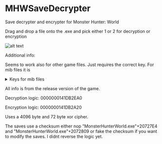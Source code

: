 # MHWSaveDecrypter
Save decrypter and encrypter for Monster Hunter: World

Drag and drop a file onto the .exe and pick either 1 or 2 for decryption or encryption 

![alt text](https://i.imgur.com/b8rDzKm.png)

Additional info:

Seems to work also for other game files. Just requires the correct key. For mib files it is 

<details><summary>Keys for mib files</summary>
<p>
private static readonly byte[] key_4096 = { 0xA0, 0x8C, 0xCA, 0x96, 0xAA, 0x39, 0x82, 0x15, 0xB4, 0xC9, 0xD2, 0x3D, 0x79, 0x07, 0x4B, 0xA9, 0xB9, 0x18, 0xC0, 0x64, 0xD1, 0x9A, 0x01, 0xDF, 0xC1, 0x86, 0x7F, 0x25, 0x71, 0xD5, 0xCC, 0xDC, 0xA5, 0x4A, 0xB4, 0x1A, 0x0B, 0x17, 0xB9, 0x4E, 0x74, 0xAC, 0xA8, 0x91, 0xB1, 0x92, 0x13, 0x0D, 0x45, 0xEE, 0xFF, 0x8C, 0x00, 0xC7, 0x1A, 0x59, 0x9C, 0xE5, 0x0C, 0x99, 0x3F, 0x93, 0x97, 0xA0, 0x33, 0xE6, 0x1D, 0xCA, 0x98, 0x3A, 0x02, 0x9F, 0xB0, 0x45, 0x60, 0x6A, 0x5B, 0x5A, 0xA1, 0x64, 0xE0, 0xFC, 0xF8, 0x81, 0xD0, 0xB6, 0xBA, 0x07, 0xA0, 0xFF, 0x13, 0x45, 0xA0, 0x1B, 0x54, 0xBD, 0xAA, 0x0F, 0xE8, 0x13, 0xC2, 0xCC, 0x46, 0x13, 0xF0, 0x98, 0xE8, 0xC0, 0x74, 0x62, 0x21, 0x2E, 0x9B, 0xA8, 0x60, 0x88, 0x58, 0x34, 0x8A, 0x97, 0x75, 0x87, 0x94, 0x20, 0x51, 0x2B, 0xD0, 0x02, 0x63, 0x0F, 0x7F, 0x83, 0x41, 0x7F, 0x74, 0x00, 0x3D, 0x2F, 0x34, 0x6A, 0xF1, 0x45, 0xA7, 0xBD, 0x28, 0x81, 0xD1, 0x52, 0x3C, 0xC6, 0xA6, 0x54, 0x0C, 0x53, 0x19, 0x46, 0xC4, 0x3F, 0x30, 0x2B, 0x2B, 0xC9, 0x21, 0x8F, 0x09, 0xDC, 0xF7, 0x61, 0x5C, 0xF3, 0x8C, 0x44, 0x1D, 0xF2, 0xA9, 0x0A, 0x46, 0xFA, 0x3A, 0x10, 0x97, 0xCC, 0xEE, 0xFE, 0x1A, 0xAF, 0xB4, 0xED, 0xF7, 0x8B, 0x29, 0xBF, 0x58, 0xFA, 0xDB, 0x8D, 0x54, 0xFB, 0xC0, 0xA2, 0xF6, 0xA0, 0xDA, 0xAC, 0xE2, 0x44, 0xDD, 0xD4, 0xCD, 0x40, 0x4F, 0xE7, 0xEF, 0x3A, 0xA2, 0x46, 0x90, 0xCE, 0x25, 0x05, 0x3D, 0x60, 0x0C, 0x77, 0x2D, 0x9F, 0xD8, 0x18, 0x01, 0x54, 0x53, 0x27, 0xF4, 0xBE, 0xE6, 0x3E, 0xA9, 0x2A, 0x95, 0xC2, 0x29, 0x0D, 0xD6, 0x0C, 0xA9, 0x99, 0xAD, 0xCE, 0x3C, 0xBB, 0x50, 0xA3, 0xC3, 0xF8, 0xFD, 0xEA, 0x78, 0xE0, 0x62, 0x0B, 0x12, 0x59, 0x99, 0xAA, 0xCB, 0xD0, 0x8E, 0x52, 0x4F, 0xEB, 0xAE, 0xB6, 0x67, 0x77, 0x08, 0x82, 0x73, 0x20, 0xA8, 0x74, 0x3A, 0x36, 0xFC, 0x40, 0x48, 0x5C, 0x06, 0x3A, 0xE7, 0x1C, 0x20, 0x61, 0xE2, 0x24, 0x91, 0x5C, 0xF4, 0xF5, 0x5D, 0x24, 0xE0, 0x4C, 0x4A, 0x97, 0x83, 0xE6, 0x30, 0x5F, 0x78, 0x0D, 0x16, 0xCF, 0xEA, 0x6B, 0xC9, 0x35, 0x45, 0xDD, 0x30, 0xCC, 0xE1, 0x2C, 0x06, 0x2E, 0x43, 0x91, 0xFE, 0x77, 0x11, 0xA9, 0xA3, 0x6A, 0x57, 0x7E, 0x13, 0x9A, 0x8B, 0x8E, 0xE3, 0xFC, 0xA4, 0x1D, 0x2A, 0xDD, 0x8A, 0xFC, 0x76, 0x44, 0xB2, 0x6E, 0x4E, 0x53, 0x09, 0x8A, 0xF0, 0xFC, 0xE8, 0x07, 0xB7, 0xEB, 0xEA, 0x87, 0x29, 0x46, 0xDE, 0x49, 0xDD, 0xE7, 0x4F, 0xF0, 0x14, 0x78, 0x5B, 0x71, 0xB7, 0xE1, 0xBD, 0x13, 0xA7, 0x81, 0xAE, 0x26, 0xEA, 0x17, 0x83, 0x57, 0x83, 0x3C, 0xCF, 0x3D, 0xC3, 0x79, 0x0B, 0x64, 0x70, 0x17, 0xD0, 0x60, 0x98, 0xFA, 0xAE, 0x7A, 0x9B, 0xA2, 0xA5, 0x41, 0x4D, 0xD9, 0xB6, 0x89, 0x14, 0xCE, 0x1D, 0x0A, 0x34, 0xD0, 0x8C, 0xAC, 0x77, 0xF6, 0xF8, 0xF7, 0x6E, 0xA5, 0x1D, 0x76, 0x43, 0x89, 0xE0, 0x04, 0x70, 0xA7, 0x96, 0x99, 0xF0, 0x40, 0xBD, 0x61, 0xE8, 0x51, 0x07, 0xE2, 0xC2, 0x5E, 0xE1, 0xCC, 0x54, 0xFE, 0x54, 0x49, 0x17, 0x5E, 0xE5, 0x44, 0xAD, 0x7F, 0x90, 0x25, 0x30, 0xA3, 0xBF, 0x90, 0x9E, 0xC3, 0xC7, 0x69, 0xB5, 0x7C, 0xAE, 0x51, 0xA4, 0xE2, 0xB1, 0x16, 0x0E, 0x8D, 0x57, 0xE4, 0x86, 0x72, 0x26, 0x98, 0xC6, 0x93, 0xD9, 0xF0, 0x3B, 0x92, 0xC3, 0xC9, 0x0C, 0x08, 0x45, 0xA7, 0x47, 0x4C, 0xDE, 0x27, 0xD8, 0x10, 0xF0, 0xC6, 0xC6, 0xF2, 0xC6, 0x30, 0x2F, 0xBD, 0x1C, 0x5C, 0x32, 0x32, 0x64, 0xD4, 0x4F, 0x47, 0xA0, 0xD3, 0xBA, 0x3B, 0x4B, 0x1D, 0x31, 0x7F, 0xCC, 0x26, 0x9F, 0x07, 0x12, 0x7D, 0x1C, 0x2A, 0xBD, 0x76, 0x08, 0x1D, 0x6E, 0xED, 0xC6, 0x69, 0xF8, 0xB2, 0x4A, 0xFD, 0x49, 0x52, 0xAE, 0xF6, 0x90, 0x2D, 0xBA, 0x82, 0xF4, 0x5E, 0x1F, 0xC8, 0x2F, 0x1F, 0xFA, 0x2F, 0xF5, 0x2A, 0x29, 0x60, 0xE4, 0x3B, 0xEE, 0xF6, 0x13, 0xAF, 0x30, 0xE7, 0x26, 0x33, 0x05, 0x09, 0x15, 0x68, 0x4C, 0x8B, 0x41, 0x55, 0xAF, 0xAE, 0xC9, 0xE1, 0xF1, 0x93, 0x87, 0x8D, 0x11, 0x7E, 0x88, 0x6C, 0xCB, 0x75, 0x9E, 0xC6, 0x65, 0x82, 0x8F, 0xB0, 0xBE, 0x6E, 0xED, 0x58, 0x13, 0x4D, 0x74, 0x0E, 0xA7, 0x16, 0xC6, 0x40, 0x2E, 0x5D, 0xB1, 0xDF, 0x9F, 0x39, 0xF8, 0x4B, 0x83, 0x39, 0x2C, 0xA3, 0x3B, 0x56, 0x8A, 0x9A, 0x27, 0x46, 0x78, 0x2A, 0x5E, 0x4D, 0x29, 0xEE, 0x6F, 0xE3, 0xDC, 0x18, 0xA0, 0xA4, 0x16, 0x32, 0xCF, 0xEE, 0xFE, 0xE7, 0x0C, 0x6F, 0xE5, 0x74, 0x7D, 0x17, 0x07, 0x6C, 0x6B, 0x42, 0xA1, 0xDF, 0x0F, 0x47, 0x66, 0xF1, 0x85, 0xAC, 0x6F, 0x45, 0x00, 0x3C, 0x5F, 0xFA, 0x64, 0x7F, 0x4F, 0xDA, 0xA7, 0xB9, 0x57, 0x9E, 0xC8, 0xDC, 0x21, 0x11, 0xF8, 0x41, 0x38, 0x8E, 0xCB, 0x47, 0x1A, 0xAD, 0x32, 0x7E, 0xF0, 0xC4, 0xEB, 0xAB, 0xAD, 0xB6, 0x71, 0x7A, 0xA5, 0x3D, 0xFE, 0x02, 0x27, 0x4B, 0x9B, 0x7D, 0x5D, 0x14, 0x37, 0xE0, 0xF2, 0x95, 0x4C, 0x79, 0x48, 0xF3, 0x2C, 0xCD, 0xB9, 0xF7, 0x73, 0x8C, 0x77, 0x67, 0x84, 0x9C, 0x50, 0x33, 0x8E, 0xC2, 0x73, 0x6F, 0xC5, 0x4E, 0x76, 0x4C, 0x8B, 0xAD, 0x46, 0xE7, 0x98, 0xD7, 0xBA, 0xEE, 0x7E, 0x82, 0x61, 0xA1, 0x0E, 0xA5, 0xA8, 0xB0, 0xCD, 0x62, 0x40, 0xD3, 0xFC, 0x2A, 0x56, 0xC8, 0x36, 0xE0, 0xDA, 0xCF, 0xB6, 0x28, 0x84, 0xBC, 0xDB, 0x68, 0x6A, 0x63, 0x8B, 0x12, 0x66, 0xAD, 0xA9, 0xC3, 0x2C, 0x3B, 0x76, 0x29, 0x06, 0x85, 0x80, 0xD7, 0x2D, 0xF0, 0xB2, 0x70, 0xC2, 0x73, 0x62, 0x16, 0x7B, 0xE1, 0x33, 0x4B, 0xFE, 0x69, 0x93, 0x67, 0x56, 0x2A, 0x2A, 0xE8, 0xE0, 0x81, 0xB0, 0xA0, 0xEC, 0xE4, 0x82, 0x7D, 0x9D, 0xBB, 0xA5, 0xD8, 0x48, 0x41, 0xF2, 0x65, 0xB8, 0x16, 0x92, 0x72, 0xB1, 0xB9, 0xF2, 0x71, 0xAE, 0xBA, 0x3F, 0xBC, 0x27, 0x7D, 0x6D, 0x6E, 0x7B, 0xFA, 0x49, 0xF2, 0x6A, 0x4B, 0x83, 0xCB, 0x30, 0x91, 0x70, 0x56, 0x8D, 0xD6, 0x95, 0x9C, 0xC3, 0x93, 0x60, 0xD8, 0x33, 0x62, 0x32, 0xA5, 0xE9, 0xF0, 0xA0, 0x51, 0x5F, 0x7C, 0x29, 0x54, 0xCE, 0x53, 0xCA, 0xC2, 0xAB, 0x05, 0x92, 0x79, 0x7F, 0xAC, 0xE2, 0x69, 0xA5, 0x72, 0x16, 0xDD, 0x27, 0x9D, 0x9A, 0xEB, 0xAF, 0x9B, 0xC1, 0x60, 0xCA, 0xA2, 0xA2, 0x4A, 0xE6, 0x0A, 0xED, 0x0C, 0x65, 0xE7, 0xD7, 0x4D, 0x6C, 0x50, 0xC1, 0x8E, 0x2A, 0x07, 0xA6, 0x0E, 0xBA, 0xDB, 0xFE, 0x25, 0xE6, 0x54, 0x0C, 0x54, 0xAA, 0xAD, 0x20, 0x66, 0xBA, 0x42, 0x23, 0x5D, 0x53, 0x06, 0x28, 0x8F, 0xBF, 0xE0, 0xEB, 0xB5, 0x66, 0xBD, 0xDE, 0x6F, 0x99, 0x84, 0xB8, 0xA7, 0x73, 0xBA, 0x90, 0x2B, 0xC3, 0x10, 0x1E, 0xE5, 0xAB, 0x49, 0x17, 0xCA, 0xFB, 0x89, 0x5F, 0x11, 0x1B, 0x86, 0x42, 0x18, 0x2A, 0xA8, 0xCF, 0xA8, 0xDC, 0xB0, 0x87, 0xD1, 0xF3, 0x3D, 0xFC, 0x58, 0x5A, 0x06, 0xD6, 0xDA, 0x5E, 0x66, 0x9D, 0x37, 0xFA, 0x24, 0x88, 0xF1, 0x8A, 0xD5, 0xD5, 0x20, 0x65, 0x69, 0x3B, 0xE1, 0xE0, 0x3B, 0x44, 0xBE, 0xFD, 0x1C, 0xC9, 0x3F, 0xE0, 0xF2, 0x33, 0xCE, 0x2A, 0xBE, 0x07, 0x3B, 0xB2, 0xCB, 0xF8, 0xA0, 0x96, 0x52, 0x9D, 0xD2, 0x91, 0xFD, 0x72, 0x07, 0x80, 0x8D, 0x7B, 0xE8, 0x64, 0xF0, 0xFE, 0x16, 0xFD, 0xFC, 0xCA, 0x0A, 0x2E, 0x55, 0x80, 0xA0, 0x1D, 0x46, 0xF5, 0xBE, 0xB2, 0xB7, 0xC6, 0x9C, 0xF2, 0x49, 0x2E, 0x4C, 0xA4, 0xE7, 0x91, 0x1F, 0x06, 0x71, 0xF8, 0xCB, 0x10, 0x70, 0x5B, 0x8D, 0x97, 0x8B, 0xC0, 0x04, 0x1E, 0x66, 0x88, 0x1F, 0x19, 0xBB, 0xEA, 0x39, 0xC2, 0x63, 0x6A, 0x56, 0xD9, 0xD6, 0x93, 0x1E, 0xA6, 0xF1, 0x69, 0x42, 0x69, 0x58, 0x74, 0xDE, 0xEF, 0xDC, 0x36, 0x54, 0xA6, 0x70, 0x0B, 0xB3, 0xFB, 0xC2, 0x98, 0x47, 0xB0, 0x16, 0x76, 0xE5, 0xAE, 0x37, 0x1B, 0xF7, 0x2E, 0x0E, 0x46, 0x68, 0x28, 0xDD, 0x52, 0x2B, 0xD2, 0x99, 0x62, 0x4B, 0x84, 0x53, 0x93, 0xF2, 0x60, 0x3D, 0xF2, 0xBA, 0xC7, 0xAF, 0x7E, 0x46, 0xDB, 0x56, 0x13, 0x77, 0x1A, 0x8D, 0x73, 0xF8, 0x03, 0x66, 0xA7, 0x8C, 0x64, 0xBF, 0x15, 0x27, 0xE0, 0x26, 0x6D, 0xF7, 0xDA, 0xD7, 0x2A, 0xB4, 0xFD, 0x1D, 0x60, 0x64, 0xC0, 0x58, 0x90, 0x98, 0xBB, 0x79, 0xB6, 0x63, 0x21, 0x40, 0xBB, 0xF8, 0x96, 0x36, 0xE3, 0x5C, 0x7F, 0x15, 0xF4, 0x41, 0x49, 0x8C, 0xFE, 0xD6, 0x10, 0x72, 0xF8, 0x8F, 0x3E, 0x70, 0x88, 0x0D, 0xDC, 0xE8, 0x98, 0x53, 0x5D, 0xDC, 0x1E, 0x08, 0xB8, 0x06, 0xDD, 0x8F, 0x70, 0xEB, 0x6E, 0xFE, 0xA6, 0xD0, 0x8D, 0xF6, 0x6B, 0x16, 0x13, 0x08, 0x47, 0x28, 0xAB, 0x37, 0xAC, 0x9D, 0x4C, 0x02, 0x89, 0x19, 0x21, 0x72, 0x00, 0xD8, 0xE8, 0x4D, 0xA0, 0xED, 0x9A, 0x52, 0xDA, 0x40, 0x4F, 0xA6, 0x06, 0x14, 0xE0, 0x1B, 0xBD, 0x00, 0x05, 0xA7, 0x78, 0x95, 0x5B, 0x62, 0xC0, 0x9F, 0xCA, 0x2F, 0x3E, 0xB8, 0x20, 0xF1, 0xBD, 0xC1, 0x89, 0xA1, 0x60, 0x24, 0x01, 0x12, 0xFC, 0x94, 0x52, 0xF8, 0xED, 0x25, 0x61, 0x00, 0xE6, 0x5C, 0x78, 0xE1, 0xC1, 0x4B, 0x45, 0x13, 0x80, 0xC1, 0x46, 0x8F, 0x4A, 0x9F, 0x96, 0xE7, 0x3F, 0xA9, 0x3D, 0xA3, 0xB1, 0xBB, 0x96, 0xB6, 0xE8, 0xCB, 0x36, 0x1B, 0xE4, 0x26, 0xB3, 0x08, 0xE3, 0xE4, 0xE3, 0x8F, 0x07, 0xE7, 0xCA, 0x34, 0x07, 0x47, 0xEE, 0x2A, 0xA2, 0x25, 0x93, 0x80, 0x63, 0xAA, 0x55, 0x6C, 0x02, 0xAE, 0x6D, 0xD8, 0xCE, 0x73, 0xC0, 0x7B, 0x9C, 0x5C, 0x4B, 0xC6, 0xBA, 0x6B, 0xDC, 0x12, 0xED, 0xD0, 0xD3, 0x26, 0xCA, 0x9D, 0x4F, 0x68, 0xC2, 0x74, 0x8C, 0x1D, 0xED, 0xD2, 0x49, 0x7E, 0x88, 0xE4, 0xFD, 0x03, 0xD0, 0xEA, 0x00, 0x07, 0x85, 0x79, 0xEF, 0xD4, 0xC9, 0x5B, 0x7C, 0xF6, 0x87, 0xC0, 0x46, 0xBB, 0x9B, 0x21, 0x7C, 0x33, 0x35, 0x21, 0xFA, 0x6B, 0xEE, 0x19, 0xBA, 0x90, 0xBA, 0x37, 0x24, 0xE4, 0x3F, 0x97, 0x62, 0x45, 0x08, 0x02, 0x77, 0x74, 0x28, 0x41, 0x47, 0x6F, 0x2A, 0x1A, 0xA1, 0x67, 0x14, 0x3E, 0x89, 0xAC, 0xE8, 0x1D, 0x31, 0xD2, 0x8D, 0x6A, 0xAD, 0x82, 0x60, 0x53, 0x63, 0xC7, 0xF1, 0x8E, 0xF5, 0x30, 0x51, 0x34, 0x96, 0xC9, 0x7F, 0x5C, 0x8D, 0xFB, 0x82, 0x0B, 0xDF, 0xDC, 0xDE, 0x83, 0x46, 0x66, 0x8D, 0x4C, 0x94, 0xF1, 0xB6, 0xA2, 0x6D, 0xE9, 0x14, 0x21, 0x99, 0xA4, 0xD8, 0x71, 0xD8, 0x60, 0x51, 0x0A, 0xBA, 0x12, 0xEF, 0x86, 0xCE, 0x70, 0xFC, 0x9E, 0xBF, 0x76, 0xB9, 0x84, 0xA4, 0x35, 0x65, 0xE9, 0xD7, 0x61, 0xA3, 0xF5, 0x49, 0x59, 0xD4, 0xD7, 0x59, 0x01, 0xCC, 0x56, 0x18, 0x53, 0xC3, 0x2C, 0x6E, 0x04, 0xEC, 0xA6, 0xFD, 0x14, 0xC3, 0xD9, 0xBC, 0x44, 0xB8, 0xC0, 0x81, 0x5B, 0x07, 0x2E, 0xAE, 0x74, 0x4E, 0xCC, 0x0D, 0xAD, 0xB5, 0x95, 0x9E, 0x97, 0x5B, 0x0C, 0x54, 0xF6, 0xA7, 0x3D, 0x78, 0x2F, 0x81, 0x91, 0x3D, 0x80, 0xD8, 0x3F, 0x05, 0x26, 0x70, 0x51, 0x3F, 0x05, 0xE2, 0xE2, 0x1B, 0x10, 0xA0, 0xD2, 0xAE, 0x1F, 0xEF, 0xDA, 0xEE, 0xCE, 0x91, 0x66, 0x07, 0x41, 0xAC, 0x73, 0xCA, 0xA7, 0xEC, 0xBD, 0x14, 0xE1, 0x5A, 0x2A, 0xBB, 0xC1, 0xD3, 0xF5, 0xB1, 0xB6, 0xD2, 0xAE, 0x5E, 0xAD, 0xF1, 0x6E, 0x2D, 0xBB, 0x1E, 0xD2, 0x79, 0x43, 0xC9, 0xB8, 0x60, 0x30, 0xA0, 0xBD, 0x20, 0x28, 0xFE, 0x9E, 0x29, 0xC8, 0x30, 0x89, 0x66, 0xDE, 0x39, 0x77, 0x63, 0x41, 0x8F, 0x75, 0xDD, 0x3E, 0x58, 0xAA, 0x1C, 0x84, 0x1C, 0xD8, 0x2B, 0x79, 0xF1, 0x52, 0x49, 0x69, 0x09, 0xE8, 0xC0, 0xC3, 0x7E, 0x7C, 0x02, 0x62, 0x93, 0x72, 0x79, 0x2A, 0x2A, 0x12, 0x55, 0xCD, 0xDF, 0xEF, 0x96, 0x56, 0xA8, 0x67, 0xEA, 0x55, 0xC0, 0x61, 0x1C, 0xA7, 0xC2, 0xC1, 0x4F, 0x96, 0x15, 0xB0, 0x92, 0xCF, 0x80, 0xE7, 0x38, 0x0F, 0x10, 0x0E, 0xE2, 0xBB, 0xFB, 0xB7, 0xB2, 0xBC, 0xDF, 0x1D, 0xDA, 0xEC, 0xBF, 0x9B, 0x97, 0xCD, 0x67, 0x89, 0xCD, 0x8C, 0x6F, 0x73, 0x76, 0xBE, 0xFF, 0xCC, 0x37, 0xF4, 0xC3, 0xA1, 0x48, 0x3B, 0xBC, 0x5F, 0xF5, 0x1C, 0x01, 0x1D, 0xD9, 0xD5, 0x76, 0x89, 0xE6, 0x65, 0x98, 0xF3, 0xA1, 0xD5, 0x01, 0x1D, 0xA0, 0xC3, 0xF4, 0xB9, 0x50, 0x91, 0x89, 0x7E, 0xD6, 0x53, 0x8C, 0x91, 0xC0, 0x35, 0x2B, 0xD3, 0xFF, 0xF5, 0x57, 0x2A, 0x4E, 0xB0, 0x91, 0x44, 0xB1, 0x95, 0x9E, 0xAF, 0x2D, 0xBB, 0xAD, 0xF8, 0x08, 0x62, 0xDB, 0x27, 0x5F, 0x27, 0x10, 0xA8, 0x6B, 0xFF, 0x24, 0x24, 0x77, 0xDE, 0x67, 0x5E, 0xA5, 0x59, 0x01, 0x9D, 0x90, 0x16, 0x5C, 0x09, 0x69, 0x5B, 0x0A, 0x16, 0xAB, 0xD7, 0xD8, 0xB5, 0x04, 0x39, 0xCE, 0x94, 0x18, 0xD3, 0xE4, 0x40, 0x5D, 0x50, 0x3D, 0x06, 0x4C, 0x21, 0xF4, 0x82, 0x1E, 0x13, 0xB2, 0x68, 0xD9, 0x00, 0x44, 0xA7, 0xC1, 0xD1, 0xB3, 0x86, 0x47, 0x12, 0x31, 0xBE, 0x39, 0x77, 0xF1, 0x6F, 0x54, 0xC9, 0x47, 0x3D, 0x5C, 0x66, 0x86, 0xBC, 0x5D, 0xC7, 0xE3, 0x98, 0x47, 0x4E, 0x18, 0x50, 0x83, 0x97, 0x44, 0x4B, 0xDA, 0x78, 0x7B, 0x7D, 0x7E, 0xA1, 0x71, 0xB8, 0xB6, 0x49, 0x10, 0xB8, 0x50, 0x8B, 0x63, 0x8C, 0xD7, 0x12, 0x61, 0x4A, 0x5F, 0xA9, 0xB8, 0xBA, 0x3C, 0x26, 0x8C, 0xAC, 0x0A, 0xEC, 0x6E, 0xCA, 0xB9, 0x51, 0xE2, 0x4F, 0x8B, 0x87, 0x60, 0x5B, 0x13, 0x8B, 0x6A, 0x5E, 0x0E, 0x4A, 0xDA, 0x60, 0x38, 0xE5, 0x7A, 0xEB, 0x5F, 0xE2, 0x5E, 0xAC, 0xC1, 0xB6, 0xE2, 0x63, 0x51, 0xC7, 0x85, 0x23, 0x3D, 0x6A, 0xC2, 0x52, 0xE7, 0x87, 0x7F, 0x11, 0x0B, 0x4F, 0x63, 0x9B, 0xFB, 0xC0, 0x78, 0x20, 0xCC, 0x09, 0xDF, 0x20, 0x00, 0x23, 0xDF, 0xF5, 0x51, 0x8E, 0x06, 0x9F, 0xEA, 0x86, 0x02, 0x9B, 0x48, 0x01, 0x0D, 0x00, 0x91, 0x4B, 0xD0, 0x8C, 0x9D, 0xEB, 0xC0, 0x64, 0x6B, 0x30, 0xF0, 0x7A, 0x5D, 0x26, 0x72, 0x8B, 0xC2, 0x41, 0xD9, 0x12, 0x9E, 0xE2, 0xA2, 0x49, 0xD6, 0x4C, 0xA6, 0xAA, 0x8D, 0x28, 0xAA, 0x32, 0x6B, 0x73, 0x25, 0x69, 0xB9, 0x04, 0x22, 0x52, 0x2B, 0x18, 0xDE, 0x6B, 0x88, 0x9F, 0xCE, 0xDC, 0x5E, 0xBD, 0x85, 0xED, 0x0A, 0x67, 0x23, 0xF7, 0xEA, 0xF7, 0xE6, 0xA9, 0x54, 0xDC, 0xE6, 0x6D, 0xFF, 0xB8, 0x86, 0x2F, 0x58, 0x0E, 0x25, 0xCB, 0xF1, 0x00, 0xE2, 0x3B, 0xDC, 0x6A, 0x95, 0xE0, 0x54, 0x32, 0x7C, 0xFF, 0x7D, 0xF6, 0x68, 0x0C, 0xA4, 0xD3, 0x19, 0xE2, 0xFC, 0xCF, 0x38, 0xFE, 0x14, 0x92, 0xA1, 0x0B, 0xE1, 0x0B, 0xDA, 0x3F, 0x11, 0x74, 0x49, 0x66, 0xD9, 0xDB, 0xEB, 0x46, 0xE3, 0xE0, 0xF3, 0xD1, 0xD6, 0xE9, 0xF2, 0xA0, 0x7F, 0xD2, 0x30, 0x23, 0xC4, 0x18, 0x09, 0xBD, 0x36, 0x40, 0x74, 0x01, 0x4A, 0x6B, 0xB9, 0x80, 0x61, 0x8A, 0x5E, 0xAF, 0xE7, 0x56, 0xEE, 0xDC, 0x0D, 0xF2, 0xD7, 0xA9, 0x11, 0x35, 0x34, 0x9D, 0xA2, 0x23, 0x80, 0x98, 0xF9, 0x9A, 0xCA, 0x41, 0x1E, 0x39, 0x6D, 0x96, 0x60, 0xF6, 0xC4, 0x27, 0xE8, 0xA5, 0xD4, 0xC9, 0x80, 0xEC, 0xFA, 0x25, 0x2F, 0xCE, 0x1C, 0xE8, 0x50, 0x5C, 0x5B, 0x04, 0x27, 0xC3, 0x8C, 0xBF, 0xD8, 0xA4, 0xAC, 0x87, 0x49, 0xDD, 0xC2, 0xEC, 0x37, 0x0D, 0x41, 0x94, 0x79, 0xAB, 0xC2, 0xCC, 0xAC, 0xAF, 0xA9, 0xF7, 0x67, 0x5A, 0xD0, 0xE8, 0x94, 0xC8, 0xAC, 0x4B, 0x39, 0xA2, 0x12, 0x9C, 0xFA, 0xEA, 0xBE, 0x9E, 0xCF, 0xC4, 0xEE, 0x85, 0x1F, 0xFC, 0xF5, 0xBD, 0xF6, 0x16, 0xD8, 0xA8, 0xE7, 0x4C, 0xAB, 0xC1, 0x8C, 0xB4, 0x72, 0xA5, 0xEC, 0x02, 0xFC, 0xB8, 0x89, 0xB9, 0x59, 0xF5, 0x79, 0x3D, 0xB2, 0xA9, 0x5C, 0xD4, 0xC7, 0x38, 0x5E, 0xC8, 0xE4, 0xC9, 0xDB, 0xED, 0x77, 0x42, 0x48, 0xA2, 0x79, 0xD2, 0x42, 0xFC, 0xC9, 0x6B, 0xF2, 0x64, 0x8F, 0x96, 0x8E, 0xA5, 0x2D, 0x45, 0x36, 0x8B, 0xE4, 0xC6, 0xC1, 0xD9, 0x01, 0x06, 0x50, 0xBA, 0xD6, 0x28, 0xF3, 0xBE, 0x79, 0x3E, 0xE3, 0x33, 0x83, 0xD8, 0x3D, 0xAB, 0x8F, 0xEE, 0x86, 0x16, 0xF3, 0x80, 0x79, 0xE1, 0x54, 0x21, 0xBE, 0x85, 0xEA, 0x1C, 0xED, 0x75, 0xD1, 0xAC, 0x2B, 0xB4, 0x77, 0x18, 0x7F, 0xCE, 0x26, 0xE2, 0x01, 0x76, 0x54, 0x36, 0xEA, 0x93, 0x91, 0x2F, 0x86, 0x9B, 0x08, 0xEF, 0x32, 0xEB, 0xCC, 0x2C, 0x1D, 0x56, 0x2C, 0xC8, 0x4D, 0x8B, 0xFD, 0xC8, 0x9B, 0x98, 0xBB, 0xB5, 0x5C, 0x2F, 0xCD, 0x23, 0xAE, 0xDD, 0x97, 0xDB, 0x38, 0x19, 0x95, 0x46, 0x86, 0x89, 0xB0, 0xC6, 0x00, 0x78, 0xF6, 0x3F, 0x98, 0xAB, 0x1B, 0x03, 0x28, 0x0E, 0x50, 0x98, 0xC4, 0x8A, 0x34, 0x6C, 0x1B, 0x8F, 0xE3, 0x7D, 0x52, 0x4E, 0xA8, 0xA3, 0xA6, 0x4B, 0xCC, 0x1C, 0xC0, 0x0A, 0xFE, 0x34, 0x21, 0xE9, 0xE4, 0x71, 0xB4, 0xEC, 0x2B, 0x5D, 0x57, 0xE5, 0x40, 0x73, 0x0F, 0xC1, 0xF8, 0x3E, 0x53, 0xDD, 0x63, 0xAD, 0x94, 0x8A, 0xEB, 0xC7, 0x69, 0x64, 0x6E, 0x55, 0x25, 0x58, 0x68, 0xDF, 0x0D, 0x34, 0x71, 0x12, 0x61, 0xBA, 0xA7, 0x29, 0x1D, 0x88, 0xAD, 0x98, 0x00, 0x63, 0x5F, 0x0E, 0xBD, 0xB4, 0xC7, 0x06, 0x28, 0x09, 0x80, 0x51, 0x0C, 0x83, 0x64, 0xF3, 0x08, 0x21, 0x25, 0x3C, 0x87, 0xC8, 0xA7, 0xCF, 0xE8, 0x9E, 0xF0, 0x41, 0x38, 0xDC, 0xDB, 0x69, 0x3C, 0x24, 0x6A, 0x0F, 0x1B, 0xD6, 0x4E, 0xD1, 0xEB, 0x32, 0x8A, 0xAF, 0x0D, 0xEC, 0xD4, 0xC9, 0xC5, 0x71, 0x9D, 0xFC, 0x17, 0x5C, 0x1B, 0xFD, 0x31, 0x76, 0xD8, 0x5A, 0x68, 0xD6, 0x5C, 0x17, 0xCA, 0xD9, 0x87, 0xA7, 0xD1, 0x6E, 0x89, 0xD8, 0x03, 0xE7, 0xB3, 0x8C, 0x4E, 0xF1, 0xBD, 0xD7, 0xFA, 0x92, 0xD6, 0x8E, 0x01, 0x2D, 0x94, 0xBA, 0x0B, 0x57, 0x2B, 0x7F, 0x5E, 0x6F, 0xBF, 0xD8, 0xC3, 0xA6, 0x5A, 0xF1, 0x00, 0xFC, 0x24, 0x3F, 0x26, 0x84, 0x6D, 0x34, 0xB2, 0x8A, 0xC6, 0xC0, 0xC1, 0x29, 0xF2, 0x1D, 0x21, 0xB1, 0x66, 0xB3, 0xE0, 0xA3, 0x57, 0xB9, 0x54, 0x76, 0x37, 0xDA, 0x33, 0x3E, 0x9B, 0xB6, 0x45, 0xA8, 0xEC, 0x0E, 0xD4, 0x99, 0xD4, 0xF2, 0x32, 0x97, 0xF1, 0xE6, 0x09, 0x6D, 0xBC, 0xF9, 0x13, 0x28, 0xA0, 0x29, 0xCB, 0xC3, 0x81, 0x24, 0x43, 0x7D, 0xC4, 0x7D, 0x5A, 0x33, 0xEB, 0x48, 0xD3, 0xA1, 0x7B, 0x22, 0xED, 0x5F, 0xFD, 0xAE, 0x16, 0x49, 0xB8, 0xF3, 0x80, 0xA6, 0x00, 0x18, 0x91, 0xE0, 0xF7, 0x36, 0x3D, 0xFD, 0x08, 0x41, 0x52, 0x7F, 0xD9, 0xB0, 0x87, 0xDE, 0xE4, 0x51, 0xA0, 0x3F, 0xEB, 0x90, 0x86, 0x03, 0x03, 0x5F, 0xE6, 0x2E, 0x92, 0x5A, 0x40, 0xD1, 0xAD, 0xDB, 0x89, 0x9A, 0x91, 0x52, 0x35, 0xD2, 0x2D, 0x82, 0x01, 0x3E, 0x0D, 0xD2, 0x7C, 0x4F, 0xE8, 0xEC, 0x56, 0x2B, 0x21, 0x43, 0x58, 0xF3, 0x4D, 0xB3, 0xE3, 0x06, 0x58, 0x4F, 0xFB, 0xDB, 0xF1, 0x6C, 0x99, 0xBF, 0x4F, 0x65, 0xAB, 0x79, 0x7B, 0xF9, 0xD5, 0x01, 0x2F, 0x73, 0x98, 0x3F, 0x0C, 0x44, 0x5A, 0x4D, 0x84, 0x05, 0x76, 0x34, 0xEA, 0x89, 0xE4, 0x33, 0x98, 0xEE, 0xB7, 0x8F, 0x9F, 0x95, 0x8C, 0x58, 0x6A, 0x8E, 0x21, 0xB3, 0x02, 0x71, 0xDB, 0x4E, 0xFE, 0xFE, 0x73, 0xC7, 0x1F, 0x34, 0x6C, 0xA0, 0x10, 0x6B, 0x36, 0xC9, 0x64, 0xD1, 0x95, 0x2B, 0x27, 0xC3, 0xB8, 0xEB, 0xDA, 0xD0, 0x70, 0x22, 0xE8, 0x4C, 0x01, 0x29, 0x51, 0x7A, 0xEC, 0x28, 0x0F, 0xA1, 0x53, 0x66, 0xF6, 0x55, 0xEF, 0x47, 0xB6, 0xBE, 0xC0, 0xDD, 0x45, 0xDE, 0x01, 0x13, 0x28, 0x37, 0xDE, 0xDC, 0x07, 0xA8, 0x80, 0xC7, 0xAD, 0x14, 0xAF, 0xA6, 0xE3, 0x60, 0x8C, 0xFB, 0x99, 0xDF, 0xB2, 0x42, 0x80, 0xE2, 0xC4, 0xB7, 0x9D, 0xA5, 0xB2, 0xB9, 0xCA, 0x14, 0xAC, 0x70, 0x5B, 0x0F, 0x9E, 0x08, 0xDB, 0x8F, 0xDA, 0x0C, 0x2F, 0x6C, 0x3D, 0xDD, 0x89, 0xB7, 0x74, 0xB9, 0x8C, 0x93, 0xBE, 0x46, 0x98, 0xF5, 0x41, 0x3E, 0x05, 0x26, 0x51, 0xC4, 0x4B, 0x15, 0xD8, 0xD5, 0xA0, 0xAC, 0x04, 0x63, 0xF5, 0xD0, 0x1E, 0x4A, 0xE7, 0x7F, 0xAC, 0x20, 0x64, 0xA9, 0xE1, 0x89, 0xBF, 0x63, 0x25, 0x8B, 0x28, 0x93, 0x3E, 0x97, 0x80, 0x1A, 0x40, 0xF5, 0x1C, 0x0C, 0x0F, 0x67, 0xEB, 0x8B, 0x2A, 0x84, 0x70, 0x6B, 0x21, 0xDA, 0x14, 0xFB, 0x48, 0x06, 0x98, 0xAB, 0x3A, 0x87, 0xF1, 0xE2, 0x2D, 0xE0, 0x7F, 0xA2, 0xCC, 0xCB, 0x7D, 0xEC, 0xAF, 0x04, 0xF3, 0x62, 0xD8, 0x74, 0x5B, 0xE9, 0x35, 0xC5, 0xB8, 0x9A, 0x6C, 0x4E, 0x65, 0x21, 0x6F, 0xC6, 0x32, 0x1D, 0xAF, 0xC5, 0x6A, 0xD2, 0xC6, 0xCA, 0x55, 0x8F, 0x67, 0x9A, 0x0D, 0x09, 0xB6, 0x74, 0xDF, 0xEE, 0x03, 0x0E, 0x17, 0x0A, 0xB7, 0xDD, 0xCB, 0xD0, 0x54, 0xAD, 0xF6, 0xB9, 0x4C, 0xC8, 0x6D, 0xBC, 0x78, 0x1C, 0x03, 0xDB, 0xC6, 0xEA, 0xE3, 0x83, 0xC1, 0x8B, 0xCB, 0xDD, 0x82, 0x65, 0x35, 0x9D, 0xF9, 0x83, 0xA4, 0x39, 0x4A, 0x7F, 0x88, 0xEC, 0x6C, 0x1A, 0x18, 0x16, 0x78, 0x41, 0x57, 0x60, 0x1C, 0x18, 0x0D, 0xF9, 0x8E, 0x8A, 0xA1, 0x8A, 0x51, 0x9A, 0xFB, 0xFA, 0x67, 0x46, 0x2E, 0xFE, 0xE0, 0xFF, 0x3A, 0x88, 0xCE, 0x19, 0xFF, 0x77, 0x96, 0xC6, 0x15, 0xA1, 0xB7, 0x0C, 0x21, 0xA5, 0xEA, 0x83, 0x10, 0x44, 0x31, 0x50, 0xFF, 0xE8, 0xDF, 0xF9, 0xA2, 0xC8, 0x3E, 0xD7, 0x95, 0x7C, 0xA5, 0xEF, 0x46, 0x0E, 0x4B, 0xCF, 0xD1, 0xC3, 0x45, 0xBF, 0x51, 0x1D, 0xFB, 0x4F, 0x18, 0xB1, 0xA5, 0x58, 0xA0, 0xB0, 0x6C, 0x72, 0xCA, 0x56, 0xF7, 0xE6, 0x5B, 0x1C, 0x06, 0x1E, 0xB5, 0xC3, 0x00, 0xBF, 0x5A, 0x0D, 0x6A, 0x45, 0x58, 0x00, 0x95, 0x28, 0x7A, 0x33, 0x5B, 0x18, 0x27, 0x41, 0xDE, 0x1C, 0x5B, 0xD4, 0x47, 0x57, 0x57, 0x48, 0x4A, 0xC7, 0xA9, 0x1E, 0xB1, 0xB5, 0xEC, 0xA6, 0x7D, 0x01, 0xE5, 0xDC, 0x89, 0xC3, 0xF3, 0x9F, 0xDF, 0x8A, 0xD5, 0x9F, 0x5B, 0x94, 0x92, 0x29, 0x6D, 0x18, 0x59, 0x62, 0xCB, 0xED, 0xFC, 0x5E, 0x5C, 0x4E, 0x13, 0xA1, 0x8A, 0xB5, 0xB7, 0xF8, 0x75, 0xFE, 0x65, 0x7A, 0xF1, 0x29, 0xE7, 0x79, 0x73, 0x3C, 0x4F, 0x98, 0x81, 0x62, 0x1F, 0x87, 0xE8, 0x1B, 0x27, 0xC9, 0x0E, 0x7E, 0x08, 0xA2, 0xB5, 0x0C, 0x97, 0xE9, 0xB3, 0xB1, 0x26, 0x24, 0xEC, 0x31, 0xF1, 0x01, 0x15, 0x22, 0x01, 0xE6, 0xB1, 0x2E, 0x06, 0x5B, 0x2D, 0xD2, 0x09, 0x35, 0x07, 0xFE, 0x96, 0xD1, 0x9A, 0x4C, 0xCE, 0x7A, 0xF9, 0x99, 0x45, 0xB8, 0x20, 0xDA, 0xBD, 0xB0, 0x03, 0x6E, 0xED, 0x23, 0xA1, 0x18, 0xE5, 0x73, 0xB7, 0xD8, 0x62, 0x9B, 0x6B, 0x29, 0x77, 0x99, 0x1B, 0x9F, 0x44, 0x9B, 0x86, 0x12, 0xD9, 0xA6, 0x94, 0x0F, 0x32, 0x33, 0xEE, 0xC0, 0xBC, 0x3A, 0xAA, 0x03, 0x85, 0xE1, 0x35, 0x79, 0x09, 0xAC, 0x75, 0x9D, 0xF2, 0x5C, 0xC8, 0x66, 0x7F, 0x6E, 0xA4, 0x8A, 0x19, 0x4D, 0x69, 0x80, 0xAB, 0x3A, 0xF5, 0x97, 0x83, 0x86, 0xFB, 0xCE, 0x0C, 0xFA, 0xAA, 0xAD, 0x9E, 0x83, 0x34, 0xE1, 0xA5, 0xF2, 0x26, 0x36, 0xBE, 0x26, 0xD0, 0xF8, 0xB9, 0x21, 0xDC, 0x4D, 0x7D, 0x7D, 0x0F, 0xEA, 0x3F, 0x30, 0x20, 0x59, 0xA4, 0x45, 0xD7, 0x0F, 0x06, 0x3D, 0x10, 0xA5, 0x7B, 0xDC, 0x92, 0x0E, 0x58, 0x4F, 0x91, 0x82, 0xC7, 0x17, 0x29, 0x9D, 0x91, 0xFE, 0x11, 0x52, 0x1E, 0x76, 0x46, 0xE7, 0x03, 0xAA, 0xA9, 0xB7, 0xD6, 0x4E, 0x32, 0xC5, 0xBC, 0xCA, 0xC3, 0xE8, 0xA4, 0xE1, 0xE4, 0x59, 0xEB, 0xAD, 0xEB, 0xE8, 0x28, 0xDE, 0x9B, 0x44, 0xB9, 0xD7, 0xAD, 0xF7, 0x67, 0x15, 0x96, 0x9E, 0xC0, 0x17, 0x63, 0x95, 0xDD, 0x4E, 0x74, 0x50, 0x2A, 0xB1, 0x2D, 0xC1, 0x3C, 0xEA, 0x7B, 0xE3, 0x0E, 0x80, 0x8E, 0x09, 0xB6, 0x2E, 0xE7, 0xC4, 0xAE, 0xB0, 0xC5, 0xCF, 0x18, 0x3E, 0x30, 0xFA, 0x25, 0xA8, 0x6F, 0x08, 0xFD, 0xAE, 0x28, 0xFF, 0xC2, 0x4D, 0x5B, 0x13, 0x12, 0x10, 0x26, 0x28, 0xDA, 0x20, 0x25, 0xA9, 0xE6, 0x24, 0xEB, 0x69, 0x3C, 0x78, 0x0F, 0x01, 0x34, 0x07, 0x2B, 0xFC, 0x7D, 0xD2, 0x8D, 0xAE, 0xF6, 0x3D, 0xC4, 0xE9, 0x8D, 0xBB, 0xAD, 0xB3, 0x8C, 0x41, 0x8E, 0xC8, 0xBF, 0xA4, 0x3B, 0x49, 0x58, 0x6C, 0x97, 0x9C, 0x5D, 0x10, 0xE3, 0x61, 0x3E, 0x2F, 0xB7, 0x45, 0x27, 0x00, 0xCF, 0xD9, 0x12, 0xC6, 0xE3, 0xB3, 0x28, 0x10, 0x55, 0xAE, 0x28, 0x60, 0x26, 0x62, 0x8F, 0xBE, 0xD7, 0x0B, 0x94, 0x9C, 0x0E, 0xF1, 0x09, 0xCC, 0xB7, 0xFF, 0x7F, 0x9D, 0x3F, 0x70, 0x16, 0xF7, 0x41, 0x5B, 0x1A, 0x62, 0x8A, 0x9F, 0x24, 0x65, 0xE1, 0xB8, 0x52, 0xCC, 0xE0, 0xFE, 0x59, 0x91, 0xF4, 0x3F, 0x25, 0x94, 0x37, 0x09, 0x0D, 0x2C, 0xC4, 0x94, 0xAA, 0x55, 0x27, 0x49, 0xB3, 0x64, 0x96, 0xB7, 0x42, 0x64, 0x8B, 0xE0, 0x14, 0xB2, 0x20, 0x7C, 0x12, 0x1A, 0xCD, 0x1F, 0xF8, 0x7A, 0x6E, 0xBC, 0xDA, 0x30, 0xB7, 0x76, 0x93, 0xE2, 0x56, 0x43, 0x17, 0x2D, 0x26, 0xC6, 0x3C, 0x81, 0x1E, 0x0F, 0x16, 0x76, 0xCD, 0xA7, 0xC6, 0x46, 0xD5, 0x8B, 0xC5, 0x80, 0xFA, 0x93, 0xD8, 0xB0, 0x48, 0xC7, 0x13, 0xE7, 0x99, 0x2D, 0x49, 0xD7, 0xB5, 0xA0, 0xAD, 0x33, 0xEF, 0x28, 0xD0, 0xF2, 0x25, 0xB8, 0x9D, 0xC9, 0x71, 0x23, 0x3F, 0x05, 0x47, 0xFF, 0xB8, 0xD3, 0x1B, 0x8F, 0x9F, 0x16, 0x28, 0xA3, 0xC1, 0xF0, 0xC3, 0x21, 0x37, 0x9F, 0x50, 0x8E, 0x80, 0xEE, 0x2F, 0xC4, 0xC0, 0xBB, 0x92, 0x77, 0x26, 0x15, 0xB3, 0x08, 0x56, 0x51, 0x37, 0x3D, 0x81, 0xDC, 0x79, 0xFD, 0x22, 0xFC, 0xE9, 0xD2, 0x0E, 0x7A, 0x04, 0xF8, 0xD0, 0x13, 0xCB, 0x97, 0x80, 0xFA, 0xC3, 0xDD, 0x3C, 0x48, 0x61, 0x8E, 0x9E, 0xCF, 0x60, 0xB1, 0xFA, 0x58, 0xA7, 0x57, 0xD0, 0x33, 0xD8, 0x2E, 0xF1, 0xA9, 0x95, 0x8F, 0xBE, 0x17, 0xC1, 0xAF, 0x03, 0xE4, 0xFB, 0x40, 0x78, 0x3C, 0xA1, 0x4A, 0x84, 0x70, 0xFF, 0x0C, 0x0D, 0xB0, 0x64, 0x05, 0xFC, 0xBE, 0xFE, 0x0B, 0x27, 0x15, 0xD8, 0xA1, 0xB5, 0xA1, 0x21, 0xF2, 0xFB, 0x0B, 0xD6, 0x44, 0xBA, 0xB6, 0x7C, 0x7F, 0x26, 0xD2, 0xB6, 0x05, 0xF7, 0x28, 0x57, 0x0C, 0xF3, 0xC9, 0xD7, 0xB7, 0xA2, 0x7A, 0x90, 0x7A, 0x17, 0x40, 0x77, 0xAC, 0xF5, 0x2A, 0x7B, 0xE1, 0x3A, 0x9E, 0xB4, 0x34, 0xC9, 0x81, 0xBD, 0x1D, 0x91, 0xCF, 0x65, 0x7A, 0x21, 0x77, 0xC5, 0x97, 0xF6, 0x01, 0x48, 0xA5, 0xDC, 0xD4, 0x7F, 0x82, 0x4B, 0xBF, 0xD6, 0xE5, 0x5A, 0xAE, 0x02, 0x76, 0xC5, 0xC4, 0x29, 0x57, 0x49, 0xDF, 0x57, 0xE1, 0xFE, 0x23, 0xD9, 0x76, 0xFA, 0xC7, 0x59, 0x30, 0xA3, 0x36, 0x06, 0xBD, 0xD8, 0x7B, 0x72, 0x1D, 0x68, 0xBE, 0x42, 0xF7, 0x04, 0xB5, 0x43, 0x9E, 0xCE, 0xCD, 0x07, 0xD4, 0xE9, 0x99, 0x9C, 0x01, 0xF6, 0x8B, 0x0B, 0x2C, 0x9E, 0x19, 0x50, 0xF4, 0x4C, 0xFF, 0x94, 0x9B, 0xB0, 0xC4, 0x1F, 0x3D, 0xC1, 0x80, 0x22, 0x2B, 0x58, 0xB7, 0xEA, 0xF0, 0x54, 0x4C, 0x88, 0xF9, 0x4A, 0x91, 0xB0, 0xAF, 0x3F, 0x85, 0x19, 0x32, 0x6B, 0x42, 0xB4, 0xF9, 0xDB, 0xCF, 0xDF, 0x75, 0x44, 0x82, 0xA2, 0xE2, 0x4A, 0x1D, 0xE3, 0xFA, 0xF5, 0xF3, 0x91, 0xE9, 0xF0, 0xC4, 0xB5, 0xC9, 0xFD, 0x58, 0xD8, 0x13, 0x79, 0x62, 0x38, 0x11, 0xF4, 0x73, 0xAC, 0xC1, 0x51, 0x98, 0xB6, 0xE0, 0x90, 0x97, 0x4C, 0xA6, 0x12, 0xC9, 0xE3, 0x0E, 0x8A, 0x57, 0xC8, 0xD7, 0xD2, 0xA0, 0x96, 0x22, 0x9C, 0x0C, 0xF2, 0xBE, 0x05, 0xB5, 0x03, 0x4B, 0x72, 0xFF, 0x93, 0x29, 0x5D, 0xE3, 0x83, 0x0F, 0xAD, 0x4E, 0x9E, 0x75, 0x1F, 0x3B, 0xDD, 0x03, 0xAD, 0x79, 0x66, 0x92, 0x68, 0xBC, 0xF2, 0x3D, 0x69, 0xE2, 0x28, 0xA1, 0x90, 0x03, 0x75, 0x6B, 0x0E, 0x15, 0x43, 0x41, 0xE3, 0x13, 0x1E, 0x64, 0xF5, 0x86, 0x40, 0x02, 0xE0, 0xEA, 0x82, 0xE9, 0xEB, 0x21, 0xC2, 0x02, 0xBC, 0x4E, 0x25, 0xCB, 0x99, 0x6A, 0xF7, 0x54, 0x61, 0xB1, 0xAB, 0x0D, 0xA9, 0xE8, 0x7A, 0x3B, 0x7D, 0x93, 0x85, 0x89, 0x9A, 0xBD, 0xA7, 0x15, 0x44, 0xF4, 0x09, 0xDF, 0x20, 0x24, 0x41, 0xC4, 0x67, 0x59, 0xB6, 0x4F, 0x98, 0xE7, 0x4B, 0xA9, 0x1C, 0xA1, 0x38, 0x92, 0xC0, 0x17, 0x55, 0x94, 0xE0, 0x4A, 0x75, 0xD9, 0x73, 0xB2, 0xBC, 0x9F, 0xAC, 0xEB, 0x98, 0x2E, 0x46, 0xB0, 0x3B, 0xA2, 0xA6, 0x09, 0x03, 0x21, 0x57, 0x24, 0x0E, 0xD0, 0xC4, 0xA9, 0x3D, 0xF7, 0xF9, 0xAD, 0xE2, 0x27, 0xF2, 0x03, 0xF2, 0xBB, 0xFF, 0x17, 0xFC, 0x28, 0xAB, 0xBF, 0xF3, 0x63, 0x08, 0x56, 0x51, 0x7D, 0x82, 0x0B, 0x46, 0x31, 0x44, 0xA3, 0x2F, 0xE0, 0xF9, 0x64, 0x6F, 0xC0, 0x29, 0x92, 0x0A, 0x83, 0xF7, 0xC6, 0xEF, 0xFB, 0x8C, 0x17, 0xAB, 0x4F, 0x87, 0x80, 0x35, 0x60, 0xD3, 0x28, 0x32, 0x8C, 0x53, 0x14, 0x19, 0x65, 0x81, 0x25, 0xC8, 0x67, 0x57, 0x92, 0x91, 0x50, 0x83, 0x1F, 0xBC, 0xD7, 0xAE, 0xB6, 0x76, 0xDE, 0x00, 0x7F, 0xD0, 0x4A, 0x21, 0x36, 0x28, 0x60, 0x66, 0x16, 0xCF, 0x67, 0x72, 0xEA, 0xA6, 0xF1, 0x5C, 0xCC, 0x19, 0xE7, 0xDF, 0xDC, 0x95, 0xAB, 0x43, 0x3F, 0xA1, 0x55, 0x21, 0xEB, 0x35, 0x68, 0xBE, 0xEC, 0xCD, 0x65, 0x22, 0xDD, 0x55, 0x30, 0x1E, 0x02, 0x7D, 0x57, 0xCF, 0x22, 0x64, 0xCC, 0x9B, 0x8C, 0xD0, 0x32, 0x3D, 0xAC, 0xD0, 0xBB };
private static readonly byte[] key_72 = { 0x99, 0x52, 0x64, 0xE5, 0x56, 0x9A, 0x72, 0x18, 0x7E, 0xC0, 0x16, 0xA4, 0xE6, 0xF4, 0xA0, 0x0B, 0x8B, 0x35, 0x02, 0xDF, 0xBA, 0x36, 0x86, 0xFB, 0x62, 0xC6, 0x67, 0x2F, 0x51, 0x94, 0xEF, 0xD2, 0xB4, 0xF6, 0xDE, 0xCA, 0xAC, 0x30, 0x29, 0xA7, 0x9E, 0x1E, 0x7D, 0x71, 0x24, 0xF8, 0xE3, 0x0D, 0x68, 0x7A, 0xB6, 0xA0, 0x75, 0x4D, 0xF4, 0x02, 0x27, 0xFF, 0x87, 0xB4, 0x9B, 0x96, 0xAC, 0xCC, 0xA3, 0x45, 0x80, 0x2A, 0x98, 0x18, 0x59, 0x03 };
</p>
</details>

All info is from the release version of the game.

Decryption logic: 0000000141DB2EA0

Encryption logic: 0000000141DB2A20

Uses a 4096 byte and 72 byte xor cipher. 

The saves use a checksum either nop "MonsterHunterWorld.exe"+20727E4 and "MonsterHunterWorld.exe"+2072809 or fake the checksum if you want to modify the saves. I didnt reverse the logic yet.

